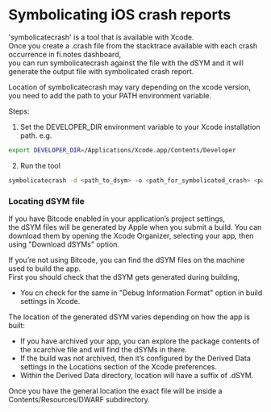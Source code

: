 
# Symbolicating iOS crash reports

'symbolicatecrash' is a tool that is available with Xcode.  
Once you create a .crash file from the stacktrace available with each crash occurrence in fi.notes dashboard,  
you can run symbolicatecrash against the file with the dSYM and it will generate the output file with symbolicated crash report.  

Location of symbolicatecrash may vary depending on the xcode version, you need to add the path to your PATH environment variable.  

Steps:
1. Set the DEVELOPER_DIR environment variable to your Xcode installation path. e.g.
```bash
export DEVELOPER_DIR=/Applications/Xcode.app/Contents/Developer
```
2. Run the tool
```bash
symbolicatecrash -d <path_to_dsym> -o <path_for_symbolicated_crash> <path_to_crash_report>
```


### Locating dSYM file

If you have Bitcode enabled in your application’s project settings,  
the dSYM files will be generated by Apple when you submit a build. 
You can download them by opening the Xcode Organizer, selecting your app, then using "Download dSYMs" option.

If you’re not using Bitcode, you can find the dSYM files on the machine used to build the app.  
First you should check that the dSYM gets generated during building,  
- You cn check for the same in "Debug Information Format" option in build settings in Xcode.  

The location of the generated dSYM varies depending on how the app is built:
- If you have archived your app, you can explore the package contents of the xcarchive file and will find the dSYMs in there.
- If the build was not archived, then it’s configured by the Derived Data settings in the Locations section of the Xcode preferences. 
- Within the Derived Data directory, location will have a suffix of .dSYM.

Once you have the general location the exact file will be inside a Contents/Resources/DWARF subdirectory.

